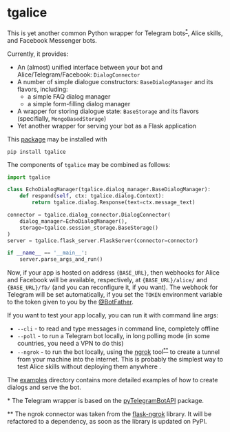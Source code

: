 # tgalice
This is yet another common Python wrapper for Telegram bots<sup>[*](#footnote1)</sup>, Alice skills, 
and Facebook Messenger bots.

Currently, it provides:
- An (almost) unified interface between your bot and Alice/Telegram/Facebook: `DialogConnector`
- A number of simple dialogue constructors: `BaseDialogManager` and its flavors, including:
    - a simple FAQ dialog manager
    - a simple form-filling dialog manager
- A wrapper for storing dialogue state: `BaseStorage` and its flavors (specifially, `MongoBasedStorage`)
- Yet another wrapper for serving your bot as a Flask application

This [package](https://pypi.org/project/tgalice/) may be installed with 
```
pip install tgalice
```

The components of `tgalice` may be combined as follows:
```python
import tgalice

class EchoDialogManager(tgalice.dialog_manager.BaseDialogManager):
    def respond(self, ctx: tgalice.dialog.Context):
        return tgalice.dialog.Response(text=ctx.message_text)

connector = tgalice.dialog_connector.DialogConnector(
    dialog_manager=EchoDialogManager(), 
    storage=tgalice.session_storage.BaseStorage()
)
server = tgalice.flask_server.FlaskServer(connector=connector)

if __name__ == '__main__':
    server.parse_args_and_run()
```
Now, if your app is hosted on address `{BASE_URL}`, then webhooks for Alice and Facebook will be available, 
respectively, at `{BASE_URL}/alice/` and `{BASE_URL}/fb/` (and you can reconfigure it, if you want). 
The webhook for Telegram will be set automatically, if you set the `TOKEN` environment variable to the token 
given to you by the [@BotFather](https://t.me/BotFather).

If you want to test your app locally, you can run it with command line args:
* `--cli` - to read and type messages in command line, completely offline
* `--poll` - to run a Telegram bot locally, in long polling mode (in some countries, you need a VPN to do this)
* `--ngrok` - to run the bot locally, using the [ngrok](https://ngrok.com/) tool<sup>[**](#footnote2)</sup> 
to create a tunnel from your machine into the internet. This is probably the simplest way to test Alice skills 
without deploying them anywhere .

The [examples](https://github.com/avidale/tgalice/tree/master/example) directory contains more detailed examples 
of how to create dialogs and serve the bot. 

<a id="footnote1">*</a> The Telegram wrapper is based on the 
[pyTelegramBotAPI](https://github.com/eternnoir/pyTelegramBotAPI) package.

<a id="footnote2">**</a> The ngrok connector was taken from the
[flask-ngrok](https://github.com/gstaff/flask-ngrok) library. It will be refactored to a dependency, 
as soon as the library is updated on PyPI.
